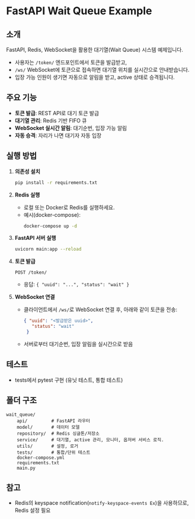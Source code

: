 # FastAPI Wait Queue Example

## 소개
 FastAPI, Redis, WebSocket을 활용한 대기열(Wait Queue) 시스템 예제입니다.
- 사용자는 `/token/` 엔드포인트에서 토큰을 발급받고,
- `/ws/` WebSocket에 토큰으로 접속하면 대기열 위치를 실시간으로 안내받습니다.
- 입장 가능 인원이 생기면 자동으로 알림을 받고, active 상태로 승격됩니다.

## 주요 기능
- **토큰 발급**: REST API로 대기 토큰 발급
- **대기열 관리**: Redis 기반 FIFO 큐
- **WebSocket 실시간 알림**: 대기순번, 입장 가능 알림
- **자동 승격**: 자리가 나면 대기자 자동 입장

## 실행 방법

1. **의존성 설치**
   ```bash
   pip install -r requirements.txt
   ```

2. **Redis 실행**
   - 로컬 또는 Docker로 Redis를 실행하세요.
   - 예시(docker-compose):
     ```bash
     docker-compose up -d
     ```

3. **FastAPI 서버 실행**
   ```bash
   uvicorn main:app --reload
   ```

4. **토큰 발급**
   ```http
   POST /token/
   ```
   - 응답: `{ "uuid": "...", "status": "wait" }`

5. **WebSocket 연결**
   - 클라이언트에서 `/ws/`로 WebSocket 연결 후, 아래와 같이 토큰을 전송:
     ```json
     { "uuid": "<발급받은 uuid>",
        "status": "wait"
      }

     ```
   - 서버로부터 대기순번, 입장 알림을 실시간으로 받음

## 테스트
- tests에서 pytest 구현 (유닛 테스트, 통합 테스트)

## 폴더 구조

```
wait_queue/
    api/         # FastAPI 라우터
    model/       # 데이터 모델
    repository/  # Redis 싱글톤/저장소
    service/     # 대기열, active 관리, 모니터, 옵저버 서비스 로직.
    utils/       # 설정, 로거
    tests/       # 통합/단위 테스트
    docker-compose.yml
    requirements.txt
    main.py
```

## 참고
- Redis의 keyspace notification(`notify-keyspace-events Ex`)을 사용하므로, Redis 설정 필요
